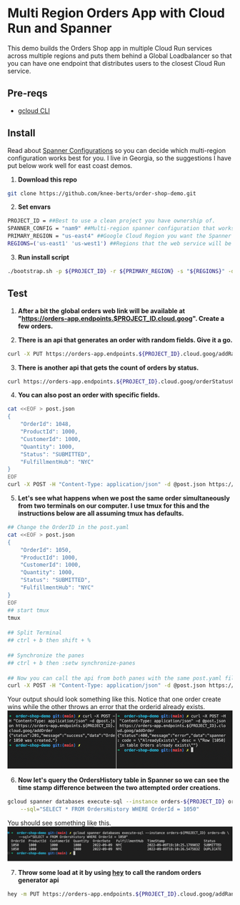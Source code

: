 # Multi Region Orders App with Cloud Run and Spanner
This demo builds the Orders Shop app in multiple Cloud Run services across multiple regions and puts them behind a Global Loadbalancer so that you can have one endpoint that distributes users to the closest Cloud Run service.

## Pre-reqs
* [gcloud CLI](https://cloud.google.com/sdk/docs/install)

## Install
Read about [Spanner Configurations](https://cloud.google.com/spanner/docs/instance-configurations) so you can decide which multi-region configuration works best for you. I live in Georgia, so the suggestions I have put below work well for east coast demos.
1. **Download this repo**
```bash
git clone https://github.com/knee-berts/order-shop-demo.git
```
2. **Set envars**

```bash
PROJECT_ID = ##Best to use a clean project you have ownership of.
SPANNER_CONFIG = "nam9" ##Multi-region spanner configuration that works best for your location. 
PRIMARY_REGION = "us-east4" ##Google Cloud Region you want the Spanner R/W Replica leader to live in.
REGIONS=('us-east1' 'us-west1') ##Regions that the web service will be deployed
```

3. **Run install script**
```bash
./bootstrap.sh -p ${PROJECT_ID} -r ${PRIMARY_REGION} -s "${REGIONS}" -d ${SPANNER_CONFIG} "nam9"
```

## Test
1. **After a bit the global orders web link will be available at "https://orders-app.endpoints.$PROJECT_ID.cloud.goog". Create a few orders.**

2. **There is an api that generates an order with random fields. Give it a go.**
```bash
curl -X PUT https://orders-app.endpoints.${PROJECT_ID}.cloud.goog/addRandomOrder
```

3. **There is another api that gets the count of orders by status.**
```bash
curl https://orders-app.endpoints.${PROJECT_ID}.cloud.goog/orderStatusCount/SUBMITTED
```

4. **You can also post an order with specific fields.**
```bash
cat <<EOF > post.json
{
    "OrderId": 1048,
	"ProductId": 1000,
	"CustomerId": 1000,
	"Quantity": 1000,
	"Status": "SUBMITTED",
	"FulfillmentHub": "NYC"
}
EOF
curl -X POST -H "Content-Type: application/json" -d @post.json https://orders-app.endpoints.${PROJECT_ID}.cloud.goog/addOrder
```

5. **Let's see what happens when we post the same order simultaneously from two terminals on our computer. I use tmux for this and the instructions below are all assuming tmux has defaults.**
```bash
## Change the OrderID in the post.yaml
cat <<EOF > post.json
{
    "OrderId": 1050,
	"ProductId": 1000,
	"CustomerId": 1000,
	"Quantity": 1000,
	"Status": "SUBMITTED",
	"FulfillmentHub": "NYC"
}
EOF
## start tmux
tmux

## Split Terminal 
## ctrl + b then shift + %

## Synchronize the panes
## ctrl + b then :setw synchronize-panes

## Now you can call the api from both panes with the same post.yaml file you previosly created
curl -X POST -H "Content-Type: application/json" -d @post.json https://orders-app.endpoints.${PROJECT_ID}.cloud.goog/addOrder
```
Your output should look something like this. Notice that one order create wins while the other throws an error that the orderid already exists.
![screenshot](../../assets/screenshot.png)

6. **Now let's query the OrdersHistory table in Spanner so we can see the time stamp difference between the two attempted order creations.**
```bash
gcloud spanner databases execute-sql --instance orders-${PROJECT_ID} orders-db \
    --sql="SELECT * FROM OrdersHistory WHERE OrderId = 1050" 
```
You should see something like this.
![screenshot2](../../assets/screenshot2.png)

7. **Throw some load at it by using [hey](https://github.com/rakyll/hey) to call the random orders generator api**
```bash
hey -m PUT https://orders-app.endpoints.${PROJECT_ID}.cloud.goog/addRandomOrder
```